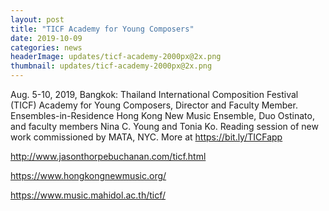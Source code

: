 ```yaml
---
layout: post
title: "TICF Academy for Young Composers"
date: 2019-10-09
categories: news
headerImage: updates/ticf-academy-2000px@2x.png
thumbnail: updates/ticf-academy-2000px@2x.png
---
```


Aug. 5-10, 2019, Bangkok: Thailand International Composition Festival (TICF) Academy for Young Composers, Director and Faculty Member. Ensembles-in-Residence Hong Kong New Music Ensemble, Duo Ostinato, and faculty members Nina C. Young and Tonia Ko. Reading session of new work commissioned by MATA, NYC. More at https://bit.ly/TICFapp

http://www.jasonthorpebuchanan.com/ticf.html

https://www.hongkongnewmusic.org/

https://www.music.mahidol.ac.th/ticf/
